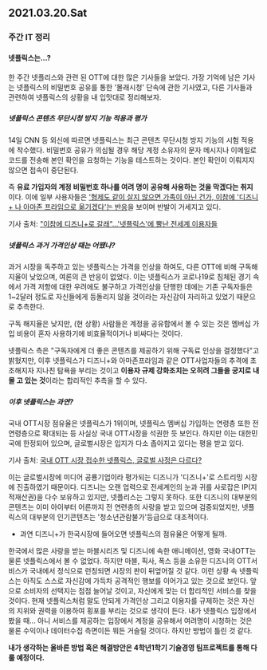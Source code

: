 ## 2021.03.20.Sat

### 주간 IT 정리

#### 넷플릭스는...?

한 주간 넷플리스와 관련 된 OTT에 대한 많은 기사들을 보았다. 가장 기억에 남은 기사는 넷플릭스의 비밀번호 공유를 통한 '몰래시청' 단속에 관한 기사였고, 다른 기사들과 관련하여 넷플릭스의 상황을 내 입맛대로
정리해보자.

### 

##### 넷플릭스 콘텐츠 무단시청 방지 기능 적용과 평가

14일 CNN 등 외신에 따르면 넷플릭스는 최근 콘텐츠 무단시청 방지 기능의 시험 적용에 착수했다. 비밀번호 공유가 의심될 경우 해당 계정 소유자의 문자 메시지나 이메일로 코드를 전송해 본인 확인을 요청하는 기능을
테스트하는 것이다. 본인 확인이 이뤄지지 않으면 접속이 중단된다.

즉 **유료 가입자의 계정 비밀번호 하나를 여려 명이 공유해 사용하는 것을 막겠다는 취지**이다. 이에 일부 사용자들은 <u>'형제도 같이 살지 않으면 가족이 아닌 건가, 이참에 '디즈니+ 나 아마존 프라임으로
옮기겠다'는 반응</u>을 보이며 반발이 거세지고 있다.

기사
출처: ["이참에 디즈니+로 갈래"…'넷플릭스'에 뿔난 전세계 이용자들](https://news.naver.com/main/read.nhn?mode=LSD&mid=shm&sid1=105&oid=015&aid=0004512695)

###

##### 넷플릭스 과거 가격인상 때는 어땠나?

과거 시장을 독주하고 있는 넷플릭스는 가격을 인상을 하여도, 다른 OTT에 비해 구독해지율이 낮았으며, 여론의 큰 반응이 없었다. 이는 넷플릭스가 코로나19로 침체된 경기 속에서 가격 저항에 대한 우려에도 불구하고
가격인상을 단행한 데에는 기존 구독자들은 1~2달러 정도로 자신들에게 등돌리지 않을 것이라는 자신감이 자리하고 있었기 때문으로 추측한다.

구독 해지율은 낮지만, (현 상황) 사람들은 계정을 공유함에서 볼 수 있는 것은 멤버십 가입 비용이 혼자 사용하기에 비효율적이거나 비싸다는 것이다.

넷플릭스 측은 "구독자에게 더 좋은 콘텐츠를 제공하기 위해 구독료 인상을 결정했다"고 밝혔지만, 이후 넷플릭스가 디즈니+와 아마존프라임과 같은 OTT사업자들의 추격에 초조해지자 지나친 탐욕을 부리는 것이고
**이용자 규제 강화조치는 오히려 그들을 궁지로 내몰 고 있는 것**이라는 합리적인 추측을 할 수 있다.

###

##### 이후 넷플릭스는 과연?

국내 OTT시장 점유율은 넷플릭스가 1위이며, 넷플릭스 멤버십 가입하는 연령층 또한 전 연령층으로 확대되는 등 사실상 국내 OTT시장을 석권한 듯 보인다. 하지만 이는 대한민국에 한정되어 있으며, 글로벌시장은 입지가
다소 좁아지고 있다는 평을 받고 있다.

기사 출처: [국내 OTT 시장 접수한 넷플릭스, 글로벌 사정은 다르다?](https://www.econovill.com/news/articleView.html?idxno=523539)

이는 글로벌시장에 미디어 공룡기업이라 평가되는 디즈니가 '디즈니+'로 스트리밍 시장에 진출하였기 때문이다. 디즈니는 오랜 업력으로 전세계인의 눈과 귀를 사로잡은 IP(지적재산권)을 다수 보유하고 있지만, 넷플리스는
그렇지 못하다. 또한 디즈니의 대부분의 콘텐츠는 이미 아이부터 어른까지 전 연련층의 사랑을 받고 있으며 검증되었지만, 넷플릭스의 대부분의 인기콘텐츠는 '청소년관람불가'등급으로 대조적이다.


- 과연 디즈니+가 한국시장에 들어오면 넷플릭스의 점유율은 어떻게 될까.
  

한국에서 많은 사랑을 받는 마블시리즈 및 디즈니에 속한 애니메이션, 영화 국내OTT는 물론 넷플릭스에서 볼 수 없었다.
하지만 마블, 픽사, 폭스 등을 소유한 디즈니의 OTT서비스가 국내에서 정식으로 런칭되면 시장의 판이 뒤엎어질 것 같다. 이런 상황 속 넷플릭스는 아직도 스스로 자신감에 가득차 공격적인 행보를 이어가고 있는 것으로 보인다. 
앞으로 소비자의 선택지는 점점 늘어날 것이고, 자신에게 맞는 더 합리적인 서비스를 찾을 것이다.
현재 넷플릭스처럼 말도 안되게 가격인상 그리고 이용자를 규제하는 것은 자신의 지위와 권력을 이용하여 횡포를 부리는 것으로 생각이 든다.
내가 넷플릭스 입장에서 봤을 때... 아니 서비스를 제공하는 입장에서 계정을 공유해서 여려명이 시청하는 것은 물론 수익이나 데이터수집 측면이든 뭐든 거슬릴 것이다.
하지만 방법이 틀린 것 같다.

**내가 생각하는 올바른 방법 혹은 해결방안은 4학년1학기 기술경영 팀프로젝트를 통해 다룰 예정이다.**